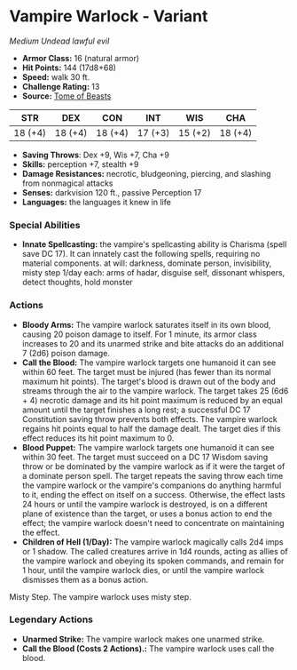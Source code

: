 # Vampire Warlock - Variant

*Medium* *Undead* *lawful evil*

- **Armor Class:** 16 (natural armor)
- **Hit Points:** 144 (17d8+68)
- **Speed:** walk 30 ft.
- **Challenge Rating:** 13
- **Source:** [Tome of Beasts](https://koboldpress.com/kpstore/product/tome-of-beasts-for-5th-edition-print/)

| STR | DEX | CON | INT | WIS | CHA |
| --- | --- | --- | --- | --- | --- |
| 18 (+4) | 18 (+4) | 18 (+4) | 17 (+3) | 15 (+2) | 18 (+4) |

- **Saving Throws**: Dex +9, Wis +7, Cha +9
- **Skills:** perception +7, stealth +9
- **Damage Resistances:** necrotic, bludgeoning, piercing, and slashing from nonmagical attacks
- **Senses:** darkvision 120 ft., passive Perception 17
- **Languages:** the languages it knew in life
### Special Abilities
- **Innate Spellcasting:** the vampire's spellcasting ability is Charisma (spell save DC 17). It can innately cast the following spells, requiring no material components.  at will: darkness, dominate person, invisibility, misty step  1/day each: arms of hadar, disguise self, dissonant whispers, detect thoughts, hold monster
### Actions
- **Bloody Arms:** The vampire warlock saturates itself in its own blood, causing 20 poison damage to itself. For 1 minute, its armor class increases to 20 and its unarmed strike and bite attacks do an additional 7 (2d6) poison damage.
- **Call the Blood:** The vampire warlock targets one humanoid it can see within 60 feet. The target must be injured (has fewer than its normal maximum hit points). The target's blood is drawn out of the body and streams through the air to the vampire warlock. The target takes 25 (6d6 + 4) necrotic damage and its hit point maximum is reduced by an equal amount until the target finishes a long rest; a successful DC 17 Constitution saving throw prevents both effects. The vampire warlock regains hit points equal to half the damage dealt. The target dies if this effect reduces its hit point maximum to 0.
- **Blood Puppet:** The vampire warlock targets one humanoid it can see within 30 feet. The target must succeed on a DC 17 Wisdom saving throw or be dominated by the vampire warlock as if it were the target of a dominate person spell. The target repeats the saving throw each time the vampire warlock or the vampire's companions do anything harmful to it, ending the effect on itself on a success. Otherwise, the effect lasts 24 hours or until the vampire warlock is destroyed, is on a different plane of existence than the target, or uses a bonus action to end the effect; the vampire warlock doesn't need to concentrate on maintaining the effect.
- **Children of Hell (1/Day):** The vampire warlock magically calls 2d4 imps or 1 shadow. The called creatures arrive in 1d4 rounds, acting as allies of the vampire warlock and obeying its spoken commands, and remain for 1 hour, until the vampire warlock dies, or until the vampire warlock dismisses them as a bonus action.

Misty Step. The vampire warlock uses misty step.
### Legendary Actions
- **Unarmed Strike:** The vampire warlock makes one unarmed strike.
- **Call the Blood (Costs 2 Actions).:** The vampire warlock uses call the blood.
